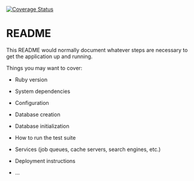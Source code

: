 [![Coverage Status](https://img.shields.io/codecov/c/github/openSUSE/agile-team-dashboard.svg)](https://codecov.io/gh/openSUSE/agile-team-dashboard)

# README

This README would normally document whatever steps are necessary to get the
application up and running.

Things you may want to cover:

* Ruby version

* System dependencies

* Configuration

* Database creation

* Database initialization

* How to run the test suite

* Services (job queues, cache servers, search engines, etc.)

* Deployment instructions

* ...
